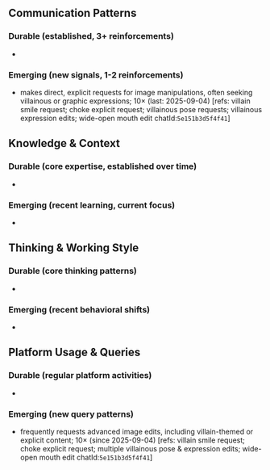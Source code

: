 ## Communication Patterns
### Durable (established, 3+ reinforcements)
-

### Emerging (new signals, 1-2 reinforcements)
- makes direct, explicit requests for image manipulations, often seeking villainous or graphic expressions; 10× (last: 2025-09-04) [refs: villain smile request; choke explicit request; villainous pose requests; villainous expression edits; wide-open mouth edit chatId:`5e151b3d5f4f41`]

## Knowledge & Context
### Durable (core expertise, established over time)
-

### Emerging (recent learning, current focus)
-

## Thinking & Working Style
### Durable (core thinking patterns)
-

### Emerging (recent behavioral shifts)
-

## Platform Usage & Queries
### Durable (regular platform activities)
-

### Emerging (new query patterns)
- frequently requests advanced image edits, including villain-themed or explicit content; 10× (since 2025-09-04) [refs: villain smile request; choke explicit request; multiple villainous pose & expression edits; wide-open mouth edit chatId:`5e151b3d5f4f41`]